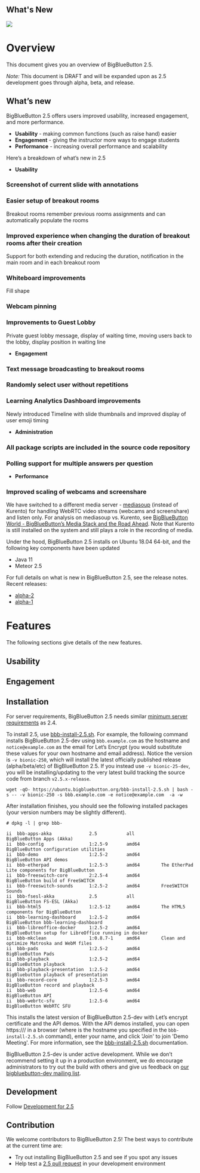 What's New
----------

![](https://docs.bigbluebutton.org/images/25-header.png)

Overview
==========

This document gives you an overview of BigBlueButton 2.5.

*Note:* This document is DRAFT and will be expanded upon as 2.5 development goes through alpha, beta, and release.

What’s new
----------

BigBlueButton 2.5 offers users improved usability, increased engagement, and more performance.

* **Usability** - making common functions (such as raise hand) easier
* **Engagement** - giving the instructor more ways to engage students
* **Performance** - increasing overall performance and scalability

Here’s a breakdown of what’s new in 2.5

* **Usability**

### Screenshot of current slide with annotations ###

### Easier setup of breakout rooms ###

Breakout rooms remember previous rooms assignments and can automatically populate the rooms

### Improved experience when changing the duration of breakout rooms after their creation ###

Support for both extending and reducing the duration, notification in the main room and in each breakout room

### Whiteboard improvements ###

Fill shape

### Webcam pinning ###

### Improvements to Guest Lobby ###

Private guest lobby message, display of waiting time, moving users back to the lobby, display position in waiting line

* **Engagement**

### Text message broadcasting to breakout rooms ###

### Randomly select user without repetitions ###

### Learning Analytics Dashboard improvements ###

Newly introduced Timeline with slide thumbnails and improved display of user emoji timing

* **Administration**

### All package scripts are included in the source code repository ###

### Polling support for multiple answers per question ###

* **Performance**

### Improved scaling of webcams and screenshare ###

We have switched to a different media server - [mediasoup](https://mediasoup.org/) (instead of Kurento) for handling WebRTC video streams (webcams and screenshare) and listen only.
For analysis on mediasoup vs. Kurento, see [BigBlueButton World - BigBlueButton’s Media Stack and the Road Ahead](https://youtu.be/SBO5iWLs0KE). Note that Kurento is still installed on the system and still plays a role in the recording of media.

Under the hood, BigBlueButton 2.5 installs on Ubuntu 18.04 64-bit, and the following key components have been updated

* Java 11
* Meteor 2.5

For full details on what is new in BigBlueButton 2.5, see the release notes. Recent releases:

* [alpha-2](https://github.com/bigbluebutton/bigbluebutton/releases/tag/v2.5-alpha-2)
* [alpha-1](https://github.com/bigbluebutton/bigbluebutton/releases/tag/v2.5-alpha-1)

Features
==========

The following sections give details of the new features.

Usability
----------

Engagement
----------

Installation
----------

For server requirements, BigBlueButton 2.5 needs similar [minimum server requirements](https://docs.bigbluebutton.org/2.5/install.html#minimum-server-requirements) as 2.4.

To install 2.5, use [bbb-install-2.5.sh](https://github.com/bigbluebutton/bbb-install/blob/master/bbb-install-2.5.sh). For example, the following command installs BigBlueButton 2.5-dev using `bbb.example.com` as the hostname and `notice@example.com` as the email for Let’s Encrypt (you would substitute these values for your own hostname and email address). Notice the version is `-v bionic-250`, which will install the latest officially published release (alpha/beta/etc) of BigBlueButton 2.5. If you instead use `-v bionic-25-dev`, you will be installing/updating to the very latest build tracking the source code from branch `v2.5.x-release`.

```
wget -qO- https://ubuntu.bigbluebutton.org/bbb-install-2.5.sh | bash -s -- -v bionic-250 -s bbb.example.com -e notice@example.com  -a -w

```

After installation finishes, you should see the following installed packages (your version numbers may be slightly different).

```
# dpkg -l | grep bbb-

ii  bbb-apps-akka              2.5           all          BigBlueButton Apps (Akka)
ii  bbb-config                 1:2.5-9       amd64        BigBlueButton configuration utilities
ii  bbb-demo                   1:2.5-2       amd64        BigBlueButton API demos
ii  bbb-etherpad               1:2.5-3       amd64        The EtherPad Lite components for BigBlueButton
ii  bbb-freeswitch-core        2:2.5-4       amd64        BigBlueButton build of FreeSWITCH
ii  bbb-freeswitch-sounds      1:2.5-2       amd64        FreeSWITCH Sounds
ii  bbb-fsesl-akka             2.5           all          BigBlueButton FS-ESL (Akka)
ii  bbb-html5                  1:2.5-12      amd64        The HTML5 components for BigBlueButton
ii  bbb-learning-dashboard     1:2.5-2       amd64        BigBlueButton bbb-learning-dashboard
ii  bbb-libreoffice-docker     1:2.5-2       amd64        BigBlueButton setup for LibreOffice running in docker
ii  bbb-mkclean                1:0.8.7-1     amd64        Clean and optimize Matroska and WebM files
ii  bbb-pads                   1:2.5-2       amd64        BigBlueButton Pads
ii  bbb-playback               1:2.5-2       amd64        BigBlueButton playback
ii  bbb-playback-presentation  1:2.5-2       amd64        BigBluebutton playback of presentation
ii  bbb-record-core            1:2.5-3       amd64        BigBlueButton record and playback
ii  bbb-web                    1:2.5-6       amd64        BigBlueButton API
ii  bbb-webrtc-sfu             1:2.5-6       amd64        BigBlueButton WebRTC SFU

```

This installs the latest version of BigBlueButton 2.5-dev with Let’s encrypt certificate and the API demos. With the API demos installed, you can open https:/// in a browser (where  is the hostname you specified in the `bbb-install-2.5.sh` command), enter your name, and click 'Join' to join 'Demo Meeting'. For more information, see the [bbb-install-2.5.sh](https://github.com/bigbluebutton/bbb-install/blob/master/bbb-install-2.5.sh) documentation.

BigBlueButton 2.5-dev is under active development. While we don’t recommend setting it up in a production environment, we do encourage administrators to try out the build with others and give us feedback on [our bigbluebutton-dev mailing list](https://groups.google.com/g/bigbluebutton-dev).

Development
----------

Follow [Development for 2.5](https://docs.bigbluebutton.org/2.5/dev.html)

Contribution
----------

We welcome contributors to BigBlueButton 2.5!
The best ways to contribute at the current time are:

* Try out installing BigBlueButton 2.5 and see if you spot any issues
* Help test a [2.5 pull request](https://github.com/bigbluebutton/bigbluebutton/pulls?q=is%3Aopen+is%3Apr+milestone%3A%22Release+2.5%22) in your development environment
